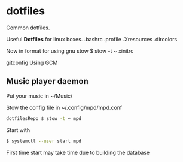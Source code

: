 # dotfiles
Common dotfiles.

Useful **Dotfiles** for linux boxes.
.bashrc
.profile
.Xresources
.dircolors


Now in format for using gnu stow
$ stow -t ~ xinitrc

gitconfig
Using GCM


## Music player daemon ##

Put your music in ~/Music/

Stow the config file in ~/.config/mpd/mpd.conf
```bash
dotfilesRepo $ stow -t ~ mpd
```

Start with
```bash
$ systemctl --user start mpd
```

First time start may take time due to building the database
